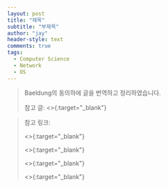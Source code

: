 ```yaml
---
layout: post
title: "제목"
subtitle: "부제목"
author: "jay"
header-style: text
comments: true
tags:
  - Computer Science
  - Network
  - OS
---
```








> Baeldung의 동의하에 글을 번역하고 정리하였습니다.
>
> 참고 글: <>{:target="_blank"}

>  참고 링크:
>
> <>{:target="_blank"}
>
> <>{:target="_blank"}
>
> <>{:target="_blank"}
>
> <>{:target="_blank"}

